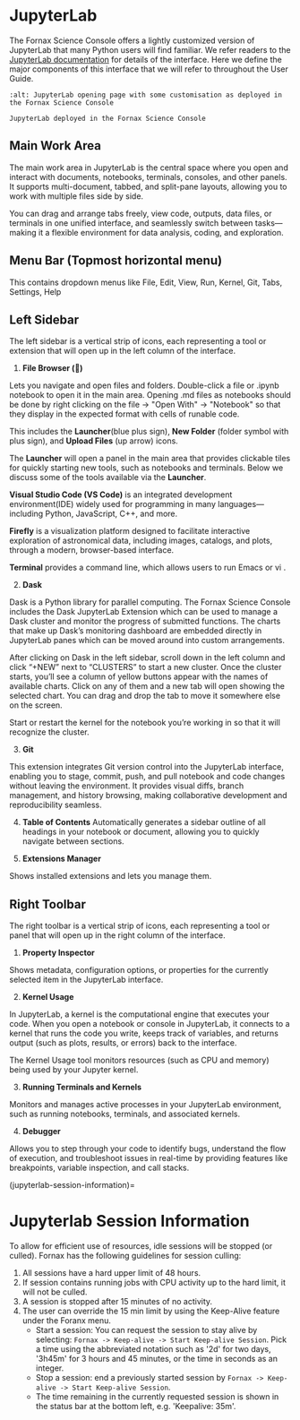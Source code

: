 # JupyterLab

The Fornax Science Console offers a lightly customized version of JupyterLab that many Python users will find familiar.
We refer readers to the [JupyterLab documentation](https://jupyterlab.readthedocs.io/en/stable/user/interface.html) for details of the interface.
Here we define the major components of this interface that we will refer to throughout the User Guide.

```{figure} ../_static/forsc_jupyterlab.png
:alt: JupyterLab opening page with some customisation as deployed in the Fornax Science Console

JupyterLab deployed in the Fornax Science Console
```

## Main Work Area

The main work area in JupyterLab is the central space where you open and interact with documents, notebooks, terminals, consoles, and other panels.
It supports multi-document, tabbed, and split-pane layouts, allowing you to work with multiple files side by side.

You can drag and arrange tabs freely, view code, outputs, data files, or terminals in one unified interface, and seamlessly switch between tasks—making it a flexible environment for data analysis, coding, and exploration.

## Menu Bar (Topmost horizontal menu)

This contains dropdown menus like File, Edit, View, Run, Kernel, Git, Tabs, Settings, Help

## Left Sidebar

The left sidebar is a vertical strip of icons, each representing a tool or extension that will open up in the left column of the interface.

1. **File Browser (📁)**

Lets you navigate and open files and folders.
Double-click a file or .ipynb notebook to open it in the main area.
Opening .md files as notebooks should be done by right clicking on the file -> "Open With" -> "Notebook" so that they display in the expected format with cells of runable code.

This includes the **Launcher**(blue plus sign), **New Folder** (folder symbol with plus sign), and **Upload Files** (up arrow) icons.

The **Launcher** will open a panel in the main area that provides clickable tiles for quickly starting new tools, such as notebooks and terminals.
Below we discuss some of the tools available via the **Launcher**.

**Visual Studio Code (VS Code)** is an integrated development environment(IDE) widely used for programming in many languages—including Python, JavaScript, C++, and more.

**Firefly** is a visualization platform designed to facilitate interactive exploration of astronomical data, including images, catalogs, and plots, through a modern, browser-based interface.

**Terminal** provides a command line, which allows users to run Emacs or vi .

2. **Dask**

Dask is a Python library for parallel computing.
The Fornax Science Console includes the Dask JupyterLab Extension which can be used to manage a Dask cluster and monitor the progress of submitted functions.
The charts that make up Dask’s monitoring dashboard are embedded directly in JupyterLab panes which can be moved around into custom arrangements.

After clicking on Dask in the left sidebar, scroll down in the left column and click “+NEW” next to “CLUSTERS” to start a new cluster.
Once the cluster starts, you’ll see a column of yellow buttons appear with the names of available charts.
Click on any of them and a new tab will open showing the selected chart.
You can drag and drop the tab to move it somewhere else on the screen.

Start or restart the kernel for the notebook you’re working in so that it will recognize the cluster.

3. **Git**

This extension integrates Git version control into the JupyterLab interface, enabling you to stage, commit, push, and pull notebook and code changes without leaving the environment.
It provides visual diffs, branch management, and history browsing, making collaborative development and reproducibility seamless.

4. **Table of Contents**
Automatically generates a sidebar outline of all headings in your notebook or document, allowing you to quickly navigate between sections.

5. **Extensions Manager**

Shows installed extensions and lets you manage them.

## Right Toolbar

The right toolbar is a vertical strip of icons, each representing a tool or panel that will open up in the right column of the interface.

1. **Property Inspector**

Shows metadata, configuration options, or properties for the currently selected item in the JupyterLab interface.

2. **Kernel Usage**

In JupyterLab, a kernel is the computational engine that executes your code.
When you open a notebook or console in JupyterLab, it connects to a kernel that runs the code you write, keeps track of variables, and returns output (such as plots, results, or errors) back to the interface.

The Kernel Usage tool monitors resources (such as CPU and memory) being used by your Jupyter kernel.

3. **Running Terminals and Kernels**

Monitors and manages active processes in your JupyterLab environment, such as running notebooks, terminals, and associated kernels.

4. **Debugger**

Allows you to step through your code to identify bugs, understand the flow of execution, and troubleshoot issues in real-time by providing features like breakpoints, variable inspection, and call stacks.

(jupyterlab-session-information)=
# Jupyterlab Session Information

To allow for efficient use of resources, idle sessions will be stopped (or culled).
Fornax has the following guidelines for session culling:

1.  All sessions have a hard upper limit of 48 hours.
2.  If session contains running jobs with CPU activity up to the hard limit, it will not be culled.
3.  A session is stopped after 15 minutes of no activity.
4.  The user can override the 15 min limit by using the Keep-Alive feature under the Foranx menu.
    - Start a session: You can request the session to stay alive by selecting: `Fornax -> Keep-alive -> Start Keep-alive Session`.
      Pick a time using the abbreviated notation such as '2d' for two days, '3h45m' for 3 hours and 45 minutes, or the time in seconds as an integer.
    - Stop a session: end a previously started session by `Fornax -> Keep-alive -> Start Keep-alive Session`.
    - The time remaining in the currently requested session is shown in the status bar at the bottom left, e.g. 'Keepalive: 35m'.
